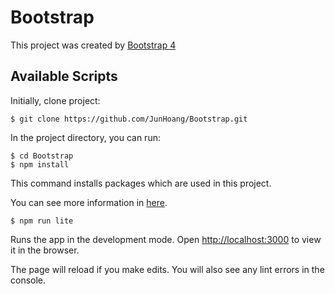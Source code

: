 # Bootstrap

This project was created by [Bootstrap 4](https://getbootstrap.com/docs/4.0/getting-started/introduction/)

## Available Scripts

Initially, clone project:

```
$ git clone https://github.com/JunHoang/Bootstrap.git
```

In the project directory, you can run:

```
$ cd Bootstrap
$ npm install
```

This command installs packages which are used in this project.

You can see more information in [here](https://docs.npmjs.com/cli/v6/commands/npm-install).

```
$ npm run lite
```

Runs the app in the development mode.
Open [http://localhost:3000](http://localhost:3000) to view it in the browser.

The page will reload if you make edits.
You will also see any lint errors in the console.
